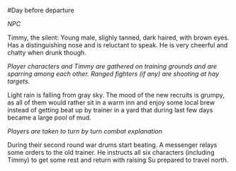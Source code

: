 #Day before departure

_NPC_

Timmy, the silent: Young male, slighly tanned, dark haired, with brown eyes.
Has a distinguishing nose and is reluctant to speak. He is very cheerful and
chatty when drunk though.

_Player characters and Timmy are gathered on training grounds and are sparring
among each other. Ranged fighters (if any) are shooting at hay targets._

Light rain is falling from gray sky. The mood of the new recruits is grumpy, as
all of them would rather sit in a warm inn and enjoy some local brew instead of
getting beat up by trainer in a yard that during last few days became a large
pool of mud.

_Players are taken to turn by turn combat explanation_

During their second round war drums start beating. A messenger relays some
orders to the old trainer. He instructs all six characters (including Timmy) to
get some rest and return with raising Su prepared to travel north.
